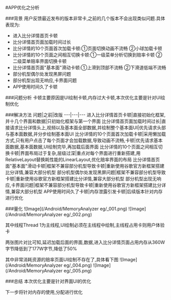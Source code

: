 #APP优化之分析

###背景
用户反馈最近发布的版本非常卡,之前的几个版本不会出现类似问题.具体表现为:
 * 进入比分详情首页卡顿
 * 比分详情首页面加载时间过长
 * 比分详情的10个页面首次加载卡顿:①页面切换动画不流畅 ②小球加载卡顿
 * 比分详情的10个页面之间相互切换卡顿:①一级菜单分析切换到赔率卡顿 ②二级菜单赔率界面切换卡顿
 * 比分详情首页面"基本面"滑动卡顿:①上滑到顶部不流畅 ②下滑道低端不流畅
 * 部分机型偶尔处发现黑屏问题
 * 部分机型出现无响应,卡界面问题
 * APP使用时间久了卡顿


###问题分析
卡顿主要原因是UI绘制卡顿,内存过大卡顿,本次优化主要是针对UI绘制优化

###解决方法
问题|之前|改版
---|---|---
进入比分详情首页卡顿|直接初始化框架,并十几个界面和数据|只初始化框架与第一个界面
比分详情首页面加载时间过长|直接请求比分详情头上,视频以及基本面全部数据,并绘制整个基本面UI|优先请求头部与基本面数据,并分步绘制基本面UI
比分详情的10个页面首次加载卡顿|采用懒加载方式,只有用户点击了每个页面才会加载数据,导致动画不流畅,卡顿|优先请求基本面数据,基本面数据,UI绘制完毕,再加载后面界面
比分详情的10个页面之间相互切换卡顿|界面布局过于复杂,层级过深|重点对每个界面进行重新搭建,用RelativeLayout替换耗性能的LinearLayout,优化赔率界面的布局
比分详情首页面"基本面"滑动卡顿|框架不兼容部分机型导致卡顿|重新使用谷歌官方新框架搭建比分详情,兼容大部分机型
部分机型偶尔处发现黑屏问题|框架不兼容部分机型导致卡顿|重新使用谷歌官方新框架搭建比分详情,兼容大部分机型
部分机型出现无响应,卡界面问题|框架不兼容部分机型导致卡顿|重新使用谷歌官方新框架搭建比分详情,兼容大部分机型
APP使用时间久了卡顿|内存泄露引发卡顿|后续版本针对内存进行优化

###量化
![Image](/Android/MemoryAnalyzer eg/_001.png)
![Image](/Android/MemoryAnalyzer eg/_002.png)

其中线程Thread 1为主线程,UI绘制必须在主线程中绘制,主线程占用卡则用户体验卡

两张图片对比可知,延迟加载后面的界面,数据,进入比分详情页面占用内存从360W字节降低到了177W字节,降低了50%

其中非常消耗资源的赔率页面UI绘制不存在了,具体看下图
![Image](/Android/MemoryAnalyzer eg/_004.png)
![Image](/Android/MemoryAnalyzer eg/_005.png)



###总结
本次优化主要是针对界面UI的优化

下一步将针对内存的使用,分配进行优化
